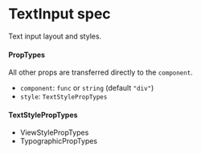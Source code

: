 # TextInput spec

Text input layout and styles.

#### PropTypes

All other props are transferred directly to the `component`.

+ `component`: `func` or `string` (default `"div"`)
+ `style`: `TextStylePropTypes`

#### TextStylePropTypes

+ ViewStylePropTypes
+ TypographicPropTypes
